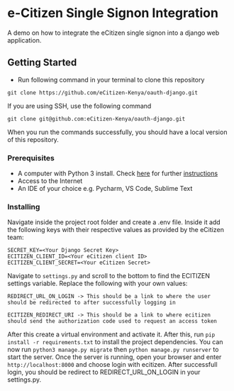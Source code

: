 # e-Citizen Single Signon Integration

A demo on how to integrate the eCitizen single signon into a django web application.

## Getting Started

- Run following command in your terminal to clone this repository

```
git clone https://github.com/eCitizen-Kenya/oauth-django.git
```

If you are using SSH, use the following command

```
git clone git@github.com:eCitizen-Kenya/oauth-django.git
```


When you run the commands successfully, you should have a local version of this repository.

### Prerequisites

- A computer with Python 3 install. Check [here](https://realpython.com/installing-python/) for
  further [instructions](https://realpython.com/installing-python/)
- Access to the Internet
- An IDE of your choice e.g. Pycharm, VS Code, Sublime Text

### Installing
Navigate inside the project root folder and create a .env file. Inside it add the following keys with their respective values as provided by the eCitizen team:
```
SECRET_KEY=<Your Django Secret Key>
ECITIZEN_CLIENT_ID=<Your eCitizen client ID>
ECITIZEN_CLIENT_SECRET=<Your eCitizen Secret>
```

Navigate to ```settings.py``` and scroll to the bottom to find the ECITIZEN settings variable. Replace the following with your own values:
```
REDIRECT_URL_ON_LOGIN -> This should be a link to where the user should be redirected to after successfully logging in

ECITIZEN_REDIRECT_URI -> This should be a link to where ecitizen should send the authorization code used to request an access token

```

After this create a virtual environment and activate it. After this, run ```pip install -r requirements.txt``` to install the project dependencies. You can now run ```python3 manage.py migrate``` then ```python manage.py runserver``` to start the server.  Once the server is running, open your browser and enter ```http://localhost:8000``` and choose login with ecitizen. After successfull login, you should be redirect to REDIRECT_URL_ON_LOGIN in your settings.py.